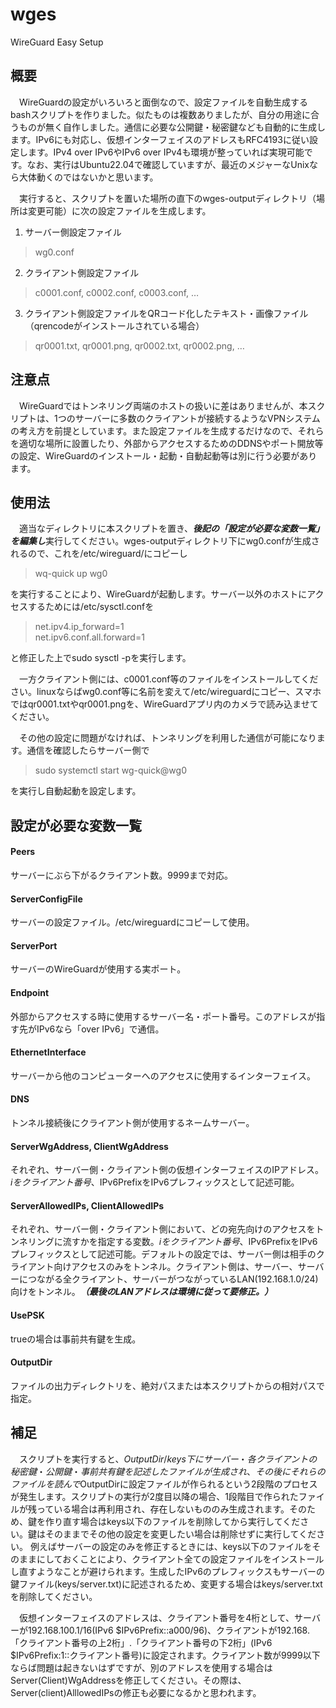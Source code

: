 # wges
 WireGuard Easy Setup

## 概要

　WireGuardの設定がいろいろと面倒なので、設定ファイルを自動生成するbashスクリプトを作りました。似たものは複数ありましたが、自分の用途に合うものが無く自作しました。通信に必要な公開鍵・秘密鍵なども自動的に生成します。IPv6にも対応し、仮想インターフェイスのアドレスもRFC4193に従い設定します。IPv4 over IPv6やIPv6 over IPv4も環境が整っていれば実現可能です。なお、実行はUbuntu22.04で確認していますが、最近のメジャーなUnixなら大体動くのではないかと思います。
 
　実行すると、スクリプトを置いた場所の直下のwges-outputディレクトリ（場所は変更可能）に次の設定ファイルを生成します。
1. サーバー側設定ファイル
> wg0.conf
2. クライアント側設定ファイル
> c0001.conf, c0002.conf, c0003.conf, …
3. クライアント側設定ファイルをQRコード化したテキスト・画像ファイル（qrencodeがインストールされている場合）
> qr0001.txt, qr0001.png, qr0002.txt, qr0002.png, …

## 注意点
　WireGuardではトンネリング両端のホストの扱いに差はありませんが、本スクリプトは、1つのサーバーに多数のクライアントが接続するようなVPNシステムの考え方を前提としています。また設定ファイルを生成するだけなので、それらを適切な場所に設置したり、外部からアクセスするためのDDNSやポート開放等の設定、WireGuardのインストール・起動・自動起動等は別に行う必要があります。

## 使用法
　適当なディレクトリに本スクリプトを置き、***後記の「設定が必要な変数一覧」を編集し***実行してください。wges-outputディレクトリ下にwg0.confが生成されるので、これを/etc/wireguard/にコピーし
> wq-quick up wg0

を実行することにより、WireGuardが起動します。サーバー以外のホストにアクセスするためには/etc/sysctl.confを
>net.ipv4.ip_forward=1<br>
>net.ipv6.conf.all.forward=1

と修正した上でsudo sysctl -pを実行します。

　一方クライアント側には、c0001.conf等のファイルをインストールしてください。linuxならばwg0.conf等に名前を変えて/etc/wireguardにコピー、スマホではqr0001.txtやqr0001.pngを、WireGuardアプリ内のカメラで読み込ませてください。

　その他の設定に問題がなければ、トンネリングを利用した通信が可能になります。通信を確認したらサーバー側で
> sudo systemctl start wg-quick@wg0

を実行し自動起動を設定します。

## 設定が必要な変数一覧
#### Peers
サーバーにぶら下がるクライアント数。9999まで対応。
#### ServerConfigFile
サーバーの設定ファイル。/etc/wireguardにコピーして使用。
#### ServerPort
サーバーのWireGuardが使用する実ポート。
#### Endpoint
外部からアクセスする時に使用するサーバー名・ポート番号。このアドレスが指す先がIPv6なら「over IPv6」で通信。
#### EthernetInterface
サーバーから他のコンピューターへのアクセスに使用するインターフェイス。
#### DNS
トンネル接続後にクライアント側が使用するネームサーバー。
#### ServerWgAddress, ClientWgAddress
それぞれ、サーバー側・クライアント側の仮想インターフェイスのIPアドレス。$iをクライアント番号、$IPv6PrefixをIPv6プレフィックスとして記述可能。
#### ServerAllowedIPs, ClientAllowedIPs
それぞれ、サーバー側・クライアント側において、どの宛先向けのアクセスをトンネリングに流すかを指定する変数。$iをクライアント番号、$IPv6PrefixをIPv6プレフィックスとして記述可能。デフォルトの設定では、サーバー側は相手のクライアント向けアクセスのみをトンネル。クライアント側は、サーバー、サーバーにつながる全クライアント、サーバーがつながっているLAN(192.168.1.0/24)向けをトンネル。***（最後のLANアドレスは環境に従って要修正。）***
#### UsePSK
trueの場合は事前共有鍵を生成。
#### OutputDir
ファイルの出力ディレクトリを、絶対パスまたは本スクリプトからの相対パスで指定。

## 補足
　スクリプトを実行すると、$OutputDir/keys下にサーバー・各クライアントの秘密鍵・公開鍵・事前共有鍵を記述したファイルが生成され、その後にそれらのファイルを読んで$OutputDirに設定ファイルが作られるという2段階のプロセスが発生します。スクリプトの実行が2度目以降の場合、1段階目で作られたファイルが残っている場合は再利用され、存在しないもののみ生成されます。そのため、鍵を作り直す場合はkeys以下のファイルを削除してから実行してください。鍵はそのままでその他の設定を変更したい場合は削除せずに実行してください。 例えばサーバーの設定のみを修正するときには、keys以下のファイルをそのままにしておくことにより、クライアント全ての設定ファイルをインストールし直すようなことが避けられます。生成したIPv6のプレフィックスもサーバーの鍵ファイル(keys/server.txt)に記述されるため、変更する場合はkeys/server.txtを削除してください。

　仮想インターフェイスのアドレスは、クライアント番号を4桁として、サーバーが192.168.100.1/16(IPv6 $IPv6Prefix::a000/96)、クライアントが192.168.「クライアント番号の上2桁」.「クライアント番号の下2桁」(IPv6 $IPv6Prefix:1::クライアント番号)に設定されます。クライアント数が9999以下ならば問題は起きないはずですが、別のアドレスを使用する場合はServer(Client)WgAddressを修正してください。その際は、Server(client)AlllowedIPsの修正も必要になるかと思われます。
